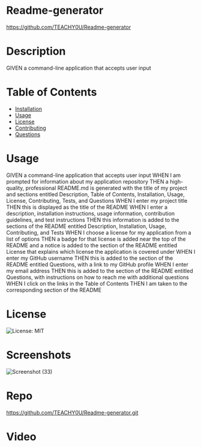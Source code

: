 # Readme-generator
  https://github.com/TEACHY0U/Readme-generator
  # Description
  GIVEN a command-line application that accepts user input
  # Table of Contents
  * [Installation](#installation)
  * [Usage](#usage)
  * [License](#license)
  * [Contributing](#contributing)
  * [Questions](#questions)
  # Usage
  GIVEN a command-line application that accepts user input
WHEN I am prompted for information about my application repository
THEN a high-quality, professional README.md is generated with the title of my project and sections entitled Description, Table of Contents, Installation, Usage, License, Contributing, Tests, and Questions
WHEN I enter my project title
THEN this is displayed as the title of the README
WHEN I enter a description, installation instructions, usage information, contribution guidelines, and test instructions
THEN this information is added to the sections of the README entitled Description, Installation, Usage, Contributing, and Tests
WHEN I choose a license for my application from a list of options
THEN a badge for that license is added near the top of the README and a notice is added to the section of the README entitled License that explains which license the application is covered under
WHEN I enter my GitHub username
THEN this is added to the section of the README entitled Questions, with a link to my GitHub profile
WHEN I enter my email address
THEN this is added to the section of the README entitled Questions, with instructions on how to reach me with additional questions
WHEN I click on the links in the Table of Contents
THEN I am taken to the corresponding section of the README
  # License
  ![License: MIT](https://img.shields.io/badge/License-MIT-yellow.svg)
  # Screenshots
  ![Screenshot (33)](https://user-images.githubusercontent.com/84609604/128978976-72d2673e-4861-4539-a0b1-9da8a69f81d9.png)

  # Repo
  https://github.com/TEACHY0U/Readme-generator.git
  # Video
